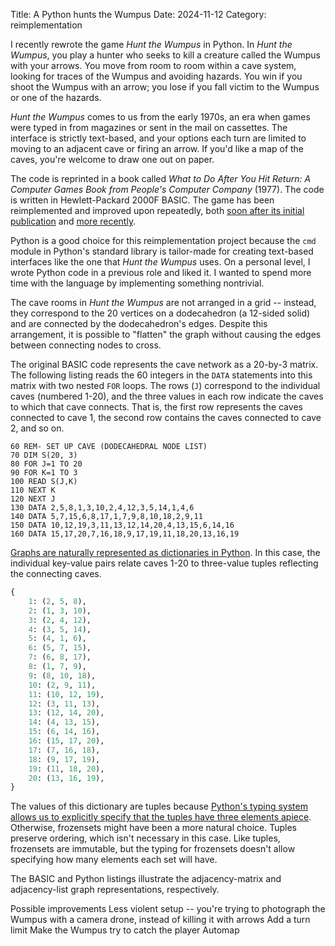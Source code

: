 Title: A Python hunts the Wumpus
Date: 2024-11-12
Category: reimplementation

I recently rewrote the game _Hunt the Wumpus_ in Python.  In _Hunt the Wumpus_, you play a hunter who seeks to kill a creature called the Wumpus with your arrows.  You move from room to room within a cave system, looking for traces of the Wumpus and avoiding hazards.  You win if you shoot the Wumpus with an arrow; you lose if you fall victim to the Wumpus or one of the hazards.

_Hunt the Wumpus_ comes to us from the early 1970s, an era when games were typed in from magazines or sent in the mail on cassettes.  The interface is strictly text-based, and your options each turn are limited to moving to an adjacent cave or firing an arrow.  If you'd like a map of the caves, you're welcome to draw one out on paper.

The code is reprinted in a book called _What to Do After You Hit Return: A Computer Games Book from People's Computer Company_ (1977).  The code is written in Hewlett-Packard 2000F BASIC.  The game has been reimplemented and improved upon repeatedly, both [soon after its initial publication](https://archive.org/details/Super-Wumpus-Jack-Emmerichs-1978) and [more recently](https://blog.codinghorror.com/the-history-of-wumpus/).

Python is a good choice for this reimplementation project because the `cmd` module in Python's standard library is tailor-made for creating text-based interfaces like the one that _Hunt the Wumpus_ uses.  On a personal level, I wrote Python code in a previous role and liked it.  I wanted to spend more time with the language by implementing something nontrivial.

The cave rooms in _Hunt the Wumpus_ are not arranged in a grid -- instead, they correspond to the 20 vertices on a dodecahedron (a 12-sided solid) and are connected by the dodecahedron's edges.  Despite this arrangement, it is possible to "flatten" the graph without causing the edges between connecting nodes to cross.

The original BASIC code represents the cave network as a 20-by-3 matrix.  The following listing reads the 60 integers in the `DATA` statements into this matrix with two nested `FOR` loops.  The rows (`J`) correspond to the individual caves (numbered 1-20), and the three values in each row indicate the caves to which that cave connects.  That is, the first row represents the caves connected to cave 1, the second row contains the caves connected to cave 2, and so on. 

```basic
60 REM- SET UP CAVE (DODECAHEDRAL NODE LIST)
70 DIM S(20, 3)
80 FOR J=1 TO 20
90 FOR K=1 TO 3
100 READ S(J,K)
110 NEXT K
120 NEXT J
130 DATA 2,5,8,1,3,10,2,4,12,3,5,14,1,4,6
140 DATA 5,7,15,6,8,17,1,7,9,8,10,18,2,9,11
150 DATA 10,12,19,3,11,13,12,14,20,4,13,15,6,14,16
160 DATA 15,17,20,7,16,18,9,17,19,11,18,20,13,16,19
```

[Graphs are naturally represented as dictionaries in Python](https://www.python.org/doc/essays/graphs/).  In this case, the individual key-value pairs relate caves 1-20 to three-value tuples reflecting the connecting caves.

```python
{
    1: (2, 5, 8),
    2: (1, 3, 10),
    3: (2, 4, 12),
    4: (3, 5, 14),
    5: (4, 1, 6),
    6: (5, 7, 15),
    7: (6, 8, 17),
    8: (1, 7, 9),
    9: (8, 10, 18),
    10: (2, 9, 11),
    11: (10, 12, 19),
    12: (3, 11, 13),
    13: (12, 14, 20),
    14: (4, 13, 15),
    15: (6, 14, 16),
    16: (15, 17, 20),
    17: (7, 16, 18),
    18: (9, 17, 19),
    19: (11, 18, 20),
    20: (13, 16, 19),
}
```

The values of this dictionary are tuples because [Python's typing system allows us to explicitly specify that the tuples have three elements apiece](https://docs.python.org/3/library/typing.html#annotating-tuples).  Otherwise, frozensets might have been a more natural choice.  Tuples preserve ordering, which isn't necessary in this case.  Like tuples, frozensets are immutable, but the typing for frozensets doesn't allow specifying how many elements each set will have.

The BASIC and Python listings illustrate the adjacency-matrix and adjacency-list graph representations, respectively.


Possible improvements
Less violent setup -- you're trying to photograph the Wumpus with a camera drone, instead of killing it with arrows 
Add a turn limit
Make the Wumpus try to catch the player 
Automap
